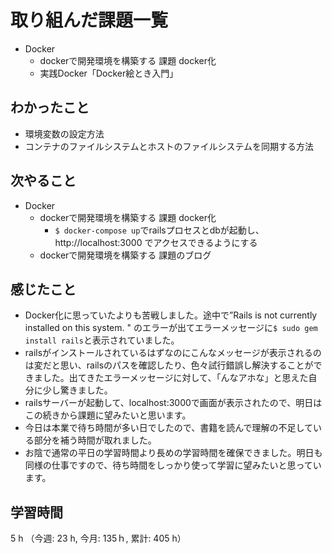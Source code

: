 # 取り組んだ課題一覧
- Docker  
    - dockerで開発環境を構築する 課題 docker化
    - 実践Docker「Docker絵とき入門」        
## わかったこと
- 環境変数の設定方法
- コンテナのファイルシステムとホストのファイルシステムを同期する方法    
## 次やること
- Docker  
    - dockerで開発環境を構築する 課題 docker化    
        - `$ docker-compose up`でrailsプロセスとdbが起動し、http://localhost:3000 でアクセスできるようにする
    -  dockerで開発環境を構築する 課題のブログ
## 感じたこと
- Docker化に思っていたよりも苦戦しました。途中で”Rails is not currently installed on this system. " のエラーが出てエラーメッセージに`$ sudo gem install rails`と表示されていました。
- railsがインストールされているはずなのにこんなメッセージが表示されるのは変だと思い、railsのパスを確認したり、色々試行錯誤し解決することができました。出てきたエラーメッセージに対して、「んなアホな」と思えた自分に少し驚きました。
- railsサーバーが起動して、localhost:3000で画面が表示されたので、明日はこの続きから課題に望みたいと思います。
- 今日は本業で待ち時間が多い日でしたので、書籍を読んで理解の不足している部分を補う時間が取れました。
- お陰で通常の平日の学習時間より長めの学習時間を確保できました。明日も同様の仕事ですので、待ち時間をしっかり使って学習に望みたいと思っています。                           
## 学習時間
5 h （今週: 23 h, 今月: 135ｈ, 累計: 405 h）
